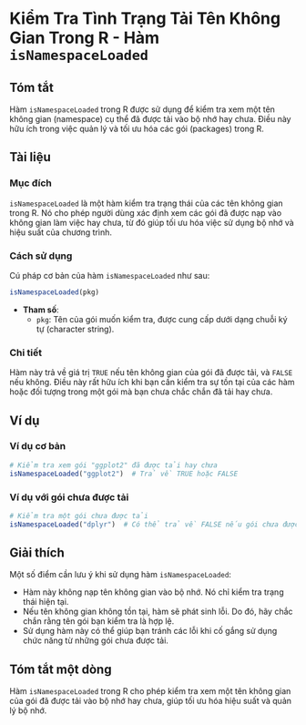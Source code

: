 <!--
Meta Description: # Kiểm Tra Tình Trạng Tải Tên Không Gian Trong R - Hàm `isNamespaceLoaded` ## Tóm tắt Hàm `isNamespaceLoaded` trong R được sử dụng để kiểm tra xem một...
Meta Keywords: gói, không, hàm, được, kiểm
-->

# Kiểm Tra Tình Trạng Tải Tên Không Gian Trong R - Hàm `isNamespaceLoaded`

## Tóm tắt
Hàm `isNamespaceLoaded` trong R được sử dụng để kiểm tra xem một tên không gian (namespace) cụ thể đã được tải vào bộ nhớ hay chưa. Điều này hữu ích trong việc quản lý và tối ưu hóa các gói (packages) trong R.

## Tài liệu
### Mục đích
`isNamespaceLoaded` là một hàm kiểm tra trạng thái của các tên không gian trong R. Nó cho phép người dùng xác định xem các gói đã được nạp vào không gian làm việc hay chưa, từ đó giúp tối ưu hóa việc sử dụng bộ nhớ và hiệu suất của chương trình.

### Cách sử dụng
Cú pháp cơ bản của hàm `isNamespaceLoaded` như sau:

```R
isNamespaceLoaded(pkg)
```

- **Tham số**:
  - `pkg`: Tên của gói muốn kiểm tra, được cung cấp dưới dạng chuỗi ký tự (character string).

### Chi tiết
Hàm này trả về giá trị `TRUE` nếu tên không gian của gói đã được tải, và `FALSE` nếu không. Điều này rất hữu ích khi bạn cần kiểm tra sự tồn tại của các hàm hoặc đối tượng trong một gói mà bạn chưa chắc chắn đã tải hay chưa.

## Ví dụ
### Ví dụ cơ bản
```R
# Kiểm tra xem gói "ggplot2" đã được tải hay chưa
isNamespaceLoaded("ggplot2")  # Trả về TRUE hoặc FALSE
```

### Ví dụ với gói chưa được tải
```R
# Kiểm tra một gói chưa được tải
isNamespaceLoaded("dplyr")  # Có thể trả về FALSE nếu gói chưa được nạp
```

## Giải thích
Một số điểm cần lưu ý khi sử dụng hàm `isNamespaceLoaded`:
- Hàm này không nạp tên không gian vào bộ nhớ. Nó chỉ kiểm tra trạng thái hiện tại.
- Nếu tên không gian không tồn tại, hàm sẽ phát sinh lỗi. Do đó, hãy chắc chắn rằng tên gói bạn kiểm tra là hợp lệ.
- Sử dụng hàm này có thể giúp bạn tránh các lỗi khi cố gắng sử dụng chức năng từ những gói chưa được tải.

## Tóm tắt một dòng
Hàm `isNamespaceLoaded` trong R cho phép kiểm tra xem một tên không gian của gói đã được tải vào bộ nhớ hay chưa, giúp tối ưu hóa hiệu suất và quản lý bộ nhớ.